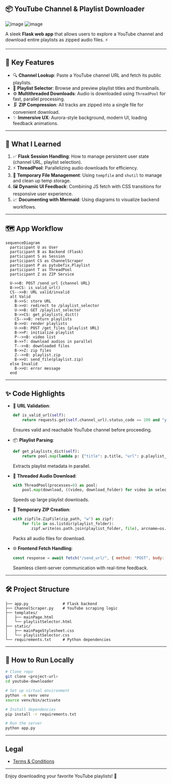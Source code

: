 ## 📦 YouTube Channel & Playlist Downloader

![image](https://github.com/user-attachments/assets/1ae41fad-2620-4ff0-913c-52a7a886df70)
![image](https://github.com/user-attachments/assets/711e127b-71ed-4e77-a4ec-16d913eac344)


A sleek **Flask web app** that allows users to explore a YouTube channel and download entire playlists as zipped audio files. ⚡

---

## 🚀 Key Features

* 🔍 **Channel Lookup**: Paste a YouTube channel URL and fetch its public playlists.
* 📃 **Playlist Selector**: Browse and preview playlist titles and thumbnails.
* ⚙️ **Multithreaded Downloads**: Audio is downloaded using `ThreadPool` for fast, parallel processing.
* 🗜️ **ZIP Compression**: All tracks are zipped into a single file for convenient download.
* ✨ **Immersive UX**: Aurora-style background, modern UI, loading feedback animations.

---

## 🧠 What I Learned

1. ✅ **Flask Session Handling**: How to manage persistent user state (channel URL, playlist selection).
2. ⚡ **ThreadPool**: Parallelizing audio downloads for efficiency.
3. 🧼 **Temporary File Management**: Using `tempfile` and `shutil` to manage and clean up temp storage.
4. 🖼️ **Dynamic UI Feedback**: Combining JS fetch with CSS transitions for responsive user experience.
5. 📈 **Documenting with Mermaid**: Using diagrams to visualize backend workflows.

---

## 🗺️ App Workflow

```mermaid
sequenceDiagram
  participant U as User
  participant B as Backend (Flask)
  participant S as Session
  participant CS as ChannelScraper
  participant P as pytubefix.Playlist
  participant T as ThreadPool
  participant Z as ZIP Service

  U->>B: POST /send_url {channel URL}
  B->>CS: is_valid_url()
  CS-->>B: URL valid/invalid
  alt Valid
    B->>S: store URL
    B->>U: redirect to /playlist_selector
    U->>B: GET /playlist_selector
    B->>CS: get_playlists_dict()
    CS-->>B: return playlists
    B->>U: render playlists
    U->>B: POST /get_files {playlist URL}
    B->>P: initialize playlist
    P-->>B: video list
    B->>T: download audios in parallel
    T-->>B: downloaded files
    B->>Z: zip files
    Z-->>B: playlist.zip
    B->>U: send_file(playlist.zip)
  else Invalid
    B->>U: error message
  end
```

---

## ✨ Code Highlights

* 🔐 **URL Validation**:

  ```python
  def is_valid_url(self):
      return requests.get(self.channel_url).status_code == 200 and "youtube.com" in self.channel_url
  ```

  Ensures valid and reachable YouTube channel before proceeding.

* 📦 **Playlist Parsing**:

  ```python
  def get_playlists_dict(self):
      return pool.map(lambda p: {"title": p.title, "url": p.playlist_url, "thumbnail_url": p.thumbnail_url}, playlists)
  ```

  Extracts playlist metadata in parallel.

* 🧵 **Threaded Audio Download**:

  ```python
  with ThreadPool(processes=8) as pool:
      pool.map(download, ((video, download_folder) for video in selected_playlist))
  ```

  Speeds up large playlist downloads.

* 📁 **Temporary ZIP Creation**:

  ```python
  with zipfile.ZipFile(zip_path, "w") as zipf:
      for file in os.listdir(playlist_folder):
          zipf.write(os.path.join(playlist_folder, file), arcname=os.path.join("playlist", file))
  ```

  Packs all audio files for download.

* 🌐 **Frontend Fetch Handling**:

  ```js
  const response = await fetch("/send_url/", { method: "POST", body: JSON.stringify({url: channel.value}) });
  ```

  Seamless client-server communication with real-time feedback.

---

## 🛠️ Project Structure

```
├── app.py               # Flask backend
├── ChannelScraper.py    # YouTube scraping logic
├── templates/
│   ├── mainPage.html
│   └── playlistSelector.html
├── static/
│   ├── mainPageStylesheet.css
│   └── playlistSelector.css
└── requirements.txt     # Python dependencies
```

---

## 🧪 How to Run Locally

```bash
# Clone repo
git clone <project-url>
cd youtube-downloader

# Set up virtual environment
python -m venv venv
source venv/bin/activate

# Install dependencies
pip install -r requirements.txt

# Run the server
python app.py
```

---
## Legal

- [Terms & Conditions](TERMS_AND_CONDITIONS.md)
---
Enjoy downloading your favorite YouTube playlists! 🎉
